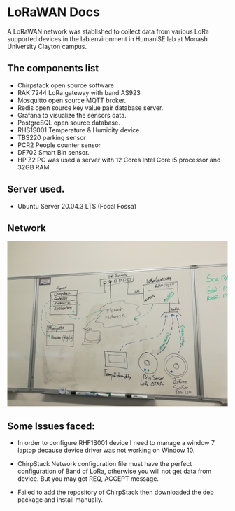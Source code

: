 # LoRaWAN Docs

A LoRaWAN network was stablished to collect data from various LoRa supported devices in the lab environment in HumaniSE lab at Monash University Clayton campus.

## The components list
- Chirpstack open source software
- RAK 7244 LoRa gateway with band AS923
- Mosquitto open source MQTT broker.
- Redis open source key value pair database server.
- Grafana to visualize the sensors data.
- PostgreSQL open source database.
- RHS1S001 Temperature & Humidity device.
- TBS220 parking sensor
- PCR2 People counter sensor
- DF702 Smart Bin sensor.
- HP Z2 PC was used a server with 12 Cores Intel Core i5 processor and 32GB RAM.

## Server used.
- Ubuntu Server 20.04.3 LTS (Focal Fossa)

## Network
![plot](./network-diagram/whiteboard/network-20220928-142047.jpg)

## Some Issues faced:
- In order to configure RHF1S001 device I need to manage a window 7 laptop decause device driver was not working on Window 10.

- ChirpStack Network configuration file must have the perfect configuration of Band of LoRa, otherwise you will not get data from device. But you may get REQ, ACCEPT message.

- Failed to add the repository of ChirpStack then downloaded the deb package and install manually.
